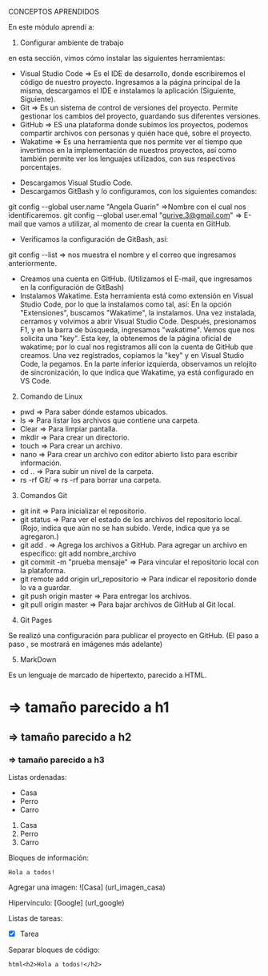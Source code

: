 CONCEPTOS APRENDIDOS

En este módulo aprendí a:

1. Configurar ambiente de trabajo

en esta sección, vimos cómo instalar las siguientes herramientas:

* Visual Studio Code => Es el IDE de desarrollo, donde escribiremos el código de nuestro proyecto.
Ingresamos a la página principal de la misma, descargamos el IDE e instalamos la aplicación (Siguiente, 
Siguiente).
* Git => Es un sistema de control de versiones del proyecto. Permite gestionar los cambios del proyecto, 
guardando sus diferentes versiones.
* GitHub => ES una plataforma donde subimos los proyectos, podemos compartir archivos con personas y quién hace 
qué, sobre el proyecto.
* Wakatime => Es una herramienta que nos permite ver el tiempo que invertimos en la implementación de nuestros 
proyectos, así como también permite 
ver los lenguajes utilizados, con sus respectivos porcentajes.

- Descargamos Visual Studio Code.
- Descargamos GitBash y lo configuramos, con los siguientes comandos:

git config --global user.name "Angela Guarin"  =>Nombre con el cual nos identificaremos.
git config --global user.emal "gurive.3@gmail.com" => E-mail que vamos a utilizar, al momento de crear la cuenta 
en GitHub.

- Verificamos la configuración de GitBash, así:

git config --list  => nos muestra el nombre y el correo que ingresamos anteriormente.

- Creamos una cuenta en GitHub. (Utilizamos el E-mail, que ingresamos en la configuración de GitBash)
- Instalamos Wakatime. Esta herramienta está como extensión en Visual Studio Code, por lo que la instalamos como 
tal, así:
En la opción "Extensiones", buscamos "Wakatime", la instalamos. Una vez instalada, cerramos y volvimos a abrir 
Visual Studio Code.
Después, presionamos F1, y en la barra de búsqueda, ingresamos "wakatime". Vemos que nos solicita una "key". 
Esta key, la obtenemos
de la página oficial de wakatime; por lo cual nos registramos allí con la cuenta de GitHub que creamos. Una vez 
registrados,
copiamos la "key" y en Visual Studio Code, la pegamos. 
En la parte inferior izquierda, observamos un relojito de sincronización, lo que indica que Wakatime, ya está 
configurado en VS Code.

2. Comando de Linux

* pwd => Para saber dónde estamos ubicados.
* ls => Para listar los archivos que contiene una carpeta.
* Clear => Para limpiar pantalla.
* mkdir => Para crear un directorio.
* touch => Para crear un archivo.
* nano => Para crear un archivo con editor abierto listo para escribir información.
* cd .. => Para subir un nivel de la carpeta.
* rs -rf Git/ => rs -rf <nombre carpeta> para borrar una carpeta. 

3. Comandos Git

* git init => Para inicializar el repositorio.
* git status => Para ver el estado de los archivos del repositorio local. (Rojo, indica que aún no se han 
subido. Verde, indica que ya se agregaron.)
* git add . => Agrega los archivos a GitHub. Para agregar un archivo en específico: git add nombre_archivo
* git commit -m "prueba mensaje" => Para vincular el repositorio local con la plataforma.
* git remote add origin url_repositorio => Para indicar el repositorio donde lo va a guardar.
* git push origin master => Para entregar los archivos.
* git pull origin master => Para bajar archivos de GitHub al Git local.

4. Git Pages

Se realizó una configuración para publicar el proyecto en GitHub. (El paso a paso , se mostrará en imágenes más 
adelante)

5. MarkDown

Es un lenguaje de marcado de hipertexto, parecido a HTML.

# => tamaño parecido a h1
## => tamaño parecido a h2
### => tamaño parecido a h3

Listas ordenadas:

- Casa
- Perro
- Carro

1. Casa
2. Perro
3. Carro

Bloques de información:

~~~
Hola a todos!
~~~

Agregar una imagen:
![Casa] (url_imagen_casa)

Hipervínculo:
[Google] (url_google)

Listas de tareas:
- [x] Tarea

Separar bloques de código:
```
html<h2>Hola a todos!</h2>
```


